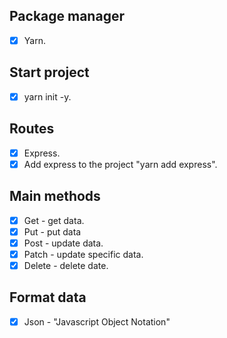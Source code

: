 ## Package manager
- [x] Yarn.

## Start project
- [x] yarn init -y.

## Routes
- [x] Express.
- [x] Add express to the project "yarn add express".

## Main methods
- [x] Get - get data.
- [x] Put - put data
- [x] Post - update data.
- [x] Patch - update specific data.
- [x] Delete - delete date.

## Format data
- [x] Json - "Javascript Object Notation"